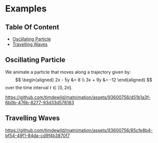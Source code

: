 # Examples

## Table Of Content

- [Oscillating Particle](#oscillating-particle)
- [Travelling Waves](#travelling-waves)

## Oscillating Particle
We animate a particle that moves along a trajectory given by:
$$
\begin{aligned} 
2x - 5y &=  8 \\ 
3x + 9y &=  -12
\end{aligned}
$$
over the time interval $t\in [0,2\pi]$. 

https://github.com/timdewild/matnimation/assets/93600756/d51b1a3f-6b0b-476b-8277-93d33d578183

## Travelling Waves
https://github.com/timdewild/matnimation/assets/93600756/85cfe8b4-bf54-49f1-84da-cd9f4b3870f7

